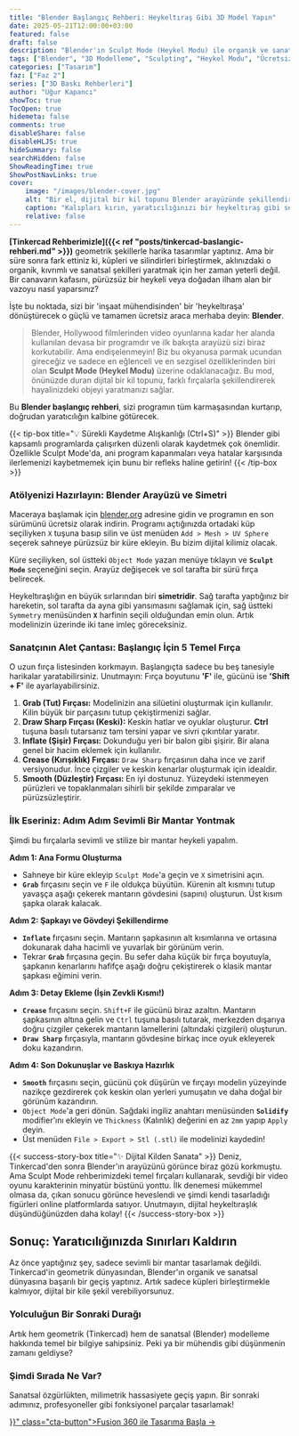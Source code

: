 ```yaml
---
title: "Blender Başlangıç Rehberi: Heykeltıraş Gibi 3D Model Yapın"
date: 2025-05-21T12:00:00+03:00
featured: false
draft: false
description: "Blender'ın Sculpt Mode (Heykel Modu) ile organik ve sanatsal 3D modeller tasarlayın. Dijital kil topundan heykelsi objelere adım adım Blender başlangıç rehberi."
tags: ["Blender", "3D Modelleme", "Sculpting", "Heykel Modu", "Ücretsiz 3D Programı", "Organik Modelleme", "Dijital Sanat", "Blender Rehberi", "Başlangıç Rehberi", "Beceri Geliştirme ve İleri Teknikler"]
categories: ["Tasarım"]
faz: ["Faz 2"]
series: ["3D Baskı Rehberleri"]
author: "Uğur Kapancı"
showToc: true
TocOpen: true
hidemeta: false
comments: true
disableShare: false
disableHLJS: true
hideSummary: false
searchHidden: false
ShowReadingTime: true
ShowPostNavLinks: true
cover:
    image: "/images/blender-cover.jpg"
    alt: "Bir el, dijital bir kil topunu Blender arayüzünde şekillendiriyor"
    caption: "Kalıpları kırın, yaratıcılığınızı bir heykeltıraş gibi serbest bırakın."
    relative: false
---
```


**[Tinkercad Rehberimizle]({{< ref "posts/tinkercad-baslangic-rehberi.md" >}})** geometrik şekillerle harika tasarımlar yaptınız. Ama bir süre sonra fark ettiniz ki, küpleri ve silindirleri birleştirmek, aklınızdaki o organik, kıvrımlı ve sanatsal şekilleri yaratmak için her zaman yeterli değil. Bir canavarın kafasını, pürüzsüz bir heykeli veya doğadan ilham alan bir vazoyu nasıl yaparsınız?

İşte bu noktada, sizi bir 'inşaat mühendisinden' bir 'heykeltıraşa' dönüştürecek o güçlü ve tamamen ücretsiz araca merhaba deyin: **Blender**.

> Blender, Hollywood filmlerinden video oyunlarına kadar her alanda kullanılan devasa bir programdır ve ilk bakışta arayüzü sizi biraz korkutabilir. Ama endişelenmeyin! Biz bu okyanusa parmak ucundan gireceğiz ve sadece en eğlenceli ve en sezgisel özelliklerinden biri olan **Sculpt Mode (Heykel Modu)** üzerine odaklanacağız. Bu mod, önünüzde duran dijital bir kil topunu, farklı fırçalarla şekillendirerek hayalinizdeki objeyi yaratmanızı sağlar.

Bu **Blender başlangıç rehberi**, sizi programın tüm karmaşasından kurtarıp, doğrudan yaratıcılığın kalbine götürecek.

{{< tip-box title="💡 Sürekli Kaydetme Alışkanlığı (Ctrl+S)" >}}
Blender gibi kapsamlı programlarda çalışırken düzenli olarak kaydetmek çok önemlidir. Özellikle Sculpt Mode'da, ani program kapanmaları veya hatalar karşısında ilerlemenizi kaybetmemek için bunu bir refleks haline getirin!
{{< /tip-box >}}

### Atölyenizi Hazırlayın: Blender Arayüzü ve Simetri

Maceraya başlamak için [blender.org](https://www.blender.org) adresine gidin ve programın en son sürümünü ücretsiz olarak indirin. Programı açtığınızda ortadaki küp seçiliyken `X` tuşuna basıp silin ve üst menüden `Add > Mesh > UV Sphere` seçerek sahneye pürüzsüz bir küre ekleyin. Bu bizim dijital kilimiz olacak.

Küre seçiliyken, sol üstteki `Object Mode` yazan menüye tıklayın ve **`Sculpt Mode`** seçeneğini seçin. Arayüz değişecek ve sol tarafta bir sürü fırça belirecek.

Heykeltıraşlığın en büyük sırlarından biri **simetridir**. Sağ tarafta yaptığınız bir hareketin, sol tarafta da ayna gibi yansımasını sağlamak için, sağ üstteki `Symmetry` menüsünden **`X`** harfinin seçili olduğundan emin olun. Artık modelinizin üzerinde iki tane imleç göreceksiniz.

### Sanatçının Alet Çantası: Başlangıç İçin 5 Temel Fırça

O uzun fırça listesinden korkmayın. Başlangıçta sadece bu beş tanesiyle harikalar yaratabilirsiniz. Unutmayın: Fırça boyutunu **'F'** ile, gücünü ise **'Shift + F'** ile ayarlayabilirsiniz.

1.  **Grab (Tut) Fırçası:** Modelinizin ana silüetini oluşturmak için kullanılır. Kilin büyük bir parçasını tutup çekiştirmenizi sağlar.
2.  **Draw Sharp Fırçası (Keski):** Keskin hatlar ve oyuklar oluşturur. **Ctrl** tuşuna basılı tutarsanız tam tersini yapar ve sivri çıkıntılar yaratır.
3.  **Inflate (Şişir) Fırçası:** Dokunduğu yeri bir balon gibi şişirir. Bir alana genel bir hacim eklemek için kullanılır.
4.  **Crease (Kırışıklık) Fırçası:** `Draw Sharp` fırçasının daha ince ve zarif versiyonudur. İnce çizgiler ve keskin kenarlar oluşturmak için idealdir.
5.  **Smooth (Düzleştir) Fırçası:** En iyi dostunuz. Yüzeydeki istenmeyen pürüzleri ve topaklanmaları sihirli bir şekilde zımparalar ve pürüzsüzleştirir.

### İlk Eseriniz: Adım Adım Sevimli Bir Mantar Yontmak

Şimdi bu fırçalarla sevimli ve stilize bir mantar heykeli yapalım.

**Adım 1: Ana Formu Oluşturma**
* Sahneye bir küre ekleyip `Sculpt Mode`'a geçin ve `X` simetrisini açın.
* **`Grab`** fırçasını seçin ve `F` ile oldukça büyütün. Kürenin alt kısmını tutup yavaşça aşağı çekerek mantarın gövdesini (sapını) oluşturun. Üst kısım şapka olarak kalacak.

**Adım 2: Şapkayı ve Gövdeyi Şekillendirme**
* **`Inflate`** fırçasını seçin. Mantarın şapkasının alt kısımlarına ve ortasına dokunarak daha hacimli ve yuvarlak bir görünüm verin.
* Tekrar **`Grab`** fırçasına geçin. Bu sefer daha küçük bir fırça boyutuyla, şapkanın kenarlarını hafifçe aşağı doğru çekiştirerek o klasik mantar şapkası eğimini verin.

**Adım 3: Detay Ekleme (İşin Zevkli Kısmı!)**
* **`Crease`** fırçasını seçin. `Shift+F` ile gücünü biraz azaltın. Mantarın şapkasının altına gelin ve `Ctrl` tuşuna basılı tutarak, merkezden dışarıya doğru çizgiler çekerek mantarın lamellerini (altındaki çizgileri) oluşturun.
* **`Draw Sharp`** fırçasıyla, mantarın gövdesine birkaç ince oyuk ekleyerek doku kazandırın.

**Adım 4: Son Dokunuşlar ve Baskıya Hazırlık**
* **`Smooth`** fırçasını seçin, gücünü çok düşürün ve fırçayı modelin yüzeyinde nazikçe gezdirerek çok keskin olan yerleri yumuşatın ve daha doğal bir görünüm kazandırın.
* `Object Mode`'a geri dönün. Sağdaki ingiliz anahtarı menüsünden **`Solidify`** modifier'ını ekleyin ve `Thickness` (Kalınlık) değerini en az `2mm` yapıp `Apply` deyin.
* Üst menüden `File > Export > Stl (.stl)` ile modelinizi kaydedin!

{{< success-story-box title="✨ Dijital Kilden Sanata" >}}
Deniz, Tinkercad'den sonra Blender'ın arayüzünü görünce biraz gözü korkmuştu. Ama Sculpt Mode rehberimizdeki temel fırçaları kullanarak, sevdiği bir video oyunu karakterinin minyatür büstünü yonttu. İlk denemesi mükemmel olmasa da, çıkan sonucu görünce heveslendi ve şimdi kendi tasarladığı figürleri online platformlarda satıyor. Unutmayın, dijital heykeltıraşlık düşündüğünüzden daha kolay!
{{< /success-story-box >}}

## Sonuç: Yaratıcılığınızda Sınırları Kaldırın

Az önce yaptığınız şey, sadece sevimli bir mantar tasarlamak değildi. Tinkercad'in geometrik dünyasından, Blender'ın organik ve sanatsal dünyasına başarılı bir geçiş yaptınız. Artık sadece küpleri birleştirmekle kalmıyor, dijital bir kile şekil verebiliyorsunuz.

### Yolculuğun Bir Sonraki Durağı

Artık hem geometrik (Tinkercad) hem de sanatsal (Blender) modelleme hakkında temel bir bilgiye sahipsiniz. Peki ya bir mühendis gibi düşünmenin zamanı geldiyse?

<div class="post-cta-box">
<h3>Şimdi Sırada Ne Var?</h3>
<p>Sanatsal özgürlükten, milimetrik hassasiyete geçiş yapın. Bir sonraki adımınız, profesyoneller gibi fonksiyonel parçalar tasarlamak!</p>
<a href="{{< ref "posts/fusion-360-baslangic-rehberi.md" >}}" class="cta-button">Fusion 360 ile Tasarıma Başla →</a>
</div>